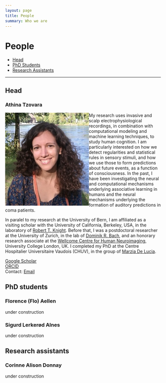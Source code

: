 ```yaml
---
layout: page
title: People
summary: Who we are
---
```


# People


* [Head](#head)
* [PhD Students](#phd-students)
* [Research Assistants](#research-assistants)

---

## Head

### Athina Tzovara
<img style="float: left;" src="https://raw.githubusercontent.com/ccneuro/ccneuro.github.io/master/assets/img/posts/TzovaraAthina_Picture.jpg" alt="Smiley face" style="width:175px;border:15px;"/>
 
My research uses invasive and scalp electrophysiological recordings, in combination with computational modeling and machine learning techniques, to study human cognition. I am particularly interested on how we detect regularities and statistical rules in sensory stimuli, and how we use those to form predictions about future events, as a function of consciousness. 
In the past, I have been investigating the neural and computational mechanisms underlying associative learning in humans and the neural mechanisms underlying the formation of auditory predictions in coma patients.

In paralel to my research at the University of Bern, I am affiliated as a visiting scholar with the University of California, Berkeley, USA, in the laboratory of [Robert T. Knight](https://knightlab.neuro.berkeley.edu/). Before that, I was a postdoctoral researcher at the University of Zurich, in the lab of [Dominik R. Bach](http://bachlab.org/), and an honorary research associate at the [Wellcome Centre for Human Neuroimaging](https://www.fil.ion.ucl.ac.uk/), University College London, UK. I completed my PhD at the Centre Hospitalier Universitaire Vaudois (CHUV), in the group of [Marzia De Lucia](https://sites.google.com/view/marziadelucia/home).

<p><a href="https://scholar.google.ch/citations?hl=en&user=XdOdIKYAAAAJ">Google Scholar</a><br/>
<a href="https://orcid.org/0000-0002-7588-1418">ORCID</a><br/>
Contact: <a href="athina.tz@gmail.com">Email</a>
</p>


## PhD students

### Florence (Flo) Aellen

under construction


### Sigurd Lerkerød Alnes

under construction



## Research assistants

### Corinne Alison Donnay

under construction

 
